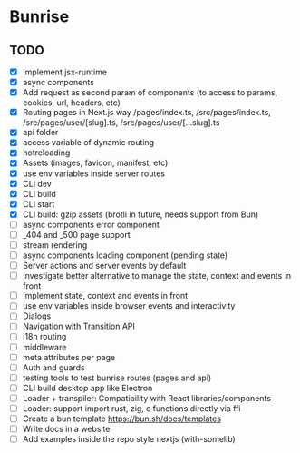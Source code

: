# Bunrise

## TODO

- [x] Implement jsx-runtime
- [x] async components
- [x] Add request as second param of components (to access to params, cookies, url, headers, etc)
- [x] Routing pages in Next.js way /pages/index.ts, /src/pages/index.ts, /src/pages/user/[slug].ts, /src/pages/user/[...slug].ts
- [x] api folder
- [x] access variable of dynamic routing
- [x] hotreloading
- [x] Assets (images, favicon, manifest, etc)
- [x] use env variables inside server routes
- [x] CLI dev
- [x] CLI build
- [x] CLI start
- [x] CLI build: gzip assets (brotli in future, needs support from Bun)
- [ ] async components error component
- [ ] \_404 and \_500 page support
- [ ] stream rendering
- [ ] async components loading component (pending state)
- [ ] Server actions and server events by default
- [ ] Investigate better alternative to manage the state, context and events in front
- [ ] Implement state, context and events in front
- [ ] use env variables inside browser events and interactivity
- [ ] Dialogs
- [ ] Navigation with Transition API
- [ ] i18n routing
- [ ] middleware
- [ ] meta attributes per page
- [ ] Auth and guards
- [ ] testing tools to test bunrise routes (pages and api)
- [ ] CLI build desktop app like Electron
- [ ] Loader + transpiler: Compatibility with React libraries/components
- [ ] Loader: support import rust, zig, c functions directly via ffi
- [ ] Create a bun template https://bun.sh/docs/templates
- [ ] Write docs in a website
- [ ] Add examples inside the repo style nextjs (with-somelib)
